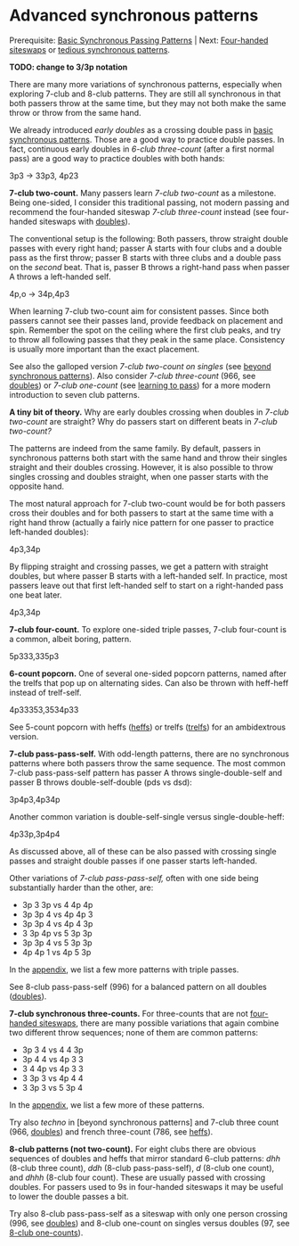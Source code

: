 # Advanced synchronous patterns

Prerequisite: [Basic Synchronous Passing Patterns]() | Next: [Four-handed siteswaps]() or [tedious synchronous patterns]().

**TODO: change to 3/3p notation**

There are many more variations of synchronous patterns, especially when exploring 7-club and 8-club patterns. They are still all synchronous in that both passers throw at the same time, but they may not both make the same throw or throw from the same hand.

We already introduced *early doubles* as a crossing double pass in [basic synchronous patterns](). Those are a good way to practice double passes. In fact, continuous early doubles in *6-club three-count* (after a first normal pass) are a good way to practice doubles with both hands:

<sync>3p3 -> 33p3, 4p23</sync>

<!-- psspsspsspsspss
psdfsdfsdfsdfsd -->

**7-club two-count.** Many passers learn *7-club two-count* as a milestone. Being one-sided, I consider this traditional passing, not modern passing and recommend the four-handed siteswap *7-club three-count* instead (see four-handed siteswaps with [doubles]()).

The conventional setup is the following: Both passers, throw straight double passes with every right hand; passer A starts with four clubs and a double pass as the first throw; passer B starts with three clubs and a double pass on the *second* beat. That is, passer B throws a right-hand pass when passer A throws a left-handed self.

<sync style='{"flipStraightCrossing": true, "iterations":3}'>4p,o -> 34p,4p3</sync>

<!-- //TODO the x notation is not great, since it's just the pattern flipped, not an individual decision about one pass

dxsdxsdxsdxsdxs 
-dxsdxsdxsdxsdx -->

When learning 7-club two-count aim for consistent passes. Since both passers cannot see their passes land, provide feedback on placement and spin. Remember the spot on the ceiling where the first club peaks, and try to throw all following passes that they peak in the same place. Consistency is usually more important than the exact placement. 

<crossreference>See also the galloped version *7-club two-count on singles* (see [beyond synchronous patterns]()). Also consider *7-club three-count* (966, see [doubles]()) or *7-club one-count* (see [learning to pass]()) for a more modern introduction to seven club patterns.</crossreference>


**A tiny bit of theory.** Why are early doubles crossing when doubles in *7-club two-count* are straight? Why do passers start on different beats in *7-club two-count?* 

The patterns are indeed from the same family. By default, passers in synchronous patterns both start with the same hand and throw their singles straight and their doubles crossing. However, it is also possible to throw singles crossing and doubles straight, when one passer starts with the opposite hand.

The most natural approach for 7-club two-count would be for both passers cross their doubles and for both passers to start at the same time with a right hand throw (actually a fairly nice pattern for one passer to practice left-handed doubles):

<sync style='{"flipStraightCrossing": false}'>4p3,34p</sync>

<!-- dsdsdsdsds
sdsdsdsdsd -->

By flipping straight and crossing passes, we get a pattern with straight doubles, but where passer B starts with a left-handed self. In practice, most passers leave out that first left-handed self to start on a right-handed pass one beat later.

<sync style='{"flipStraightCrossing": true}'>4p3,34p</sync>
<!-- dxsdxsdxsdxsdxs
sdxsdxsdxsdxsdx -->

**7-club four-count.** To explore one-sided triple passes, 7-club four-count is a common, albeit boring, pattern.

<sync>5p333,335p3</sync>


<!-- rsssrsssrsssrsss
ssrsssrsssrsssrs -->

**6-count popcorn.** One of several one-sided popcorn patterns, named after the trelfs that pop up on alternating sides. Can also be thrown with heff-heff instead of trelf-self.

<sync style='{"flipStraightCrossing": true}'>4p33353,3534p33</sync>
<!-- dssstsdssstsdsssts
tsdssstsdssstsdsss -->

<crossreference>See 5-count popcorn with heffs ([heffs]()) or trelfs ([trelfs]()) for an ambidextrous version.</crossreference>


**7-club pass-pass-self.** With odd-length patterns, there are no synchronous patterns where both passers throw the same sequence. The most common 7-club pass-pass-self pattern has passer A throws single-double-self and passer B throws double-self-double (pds vs dsd):

<sync>3p4p3,4p34p</sync>

<!-- pdspdspds
dsddsddsd -->

Another common variation is double-self-single versus single-double-heff:

<sync>4p33p,3p4p4</sync>
<!-- dspdspdsp
pdhpdhpdh -->

As discussed above, all of these can be also passed with crossing single passes and straight double passes if one passer starts left-handed.

Other variations of *7-club pass-pass-self,* often with one side being substantially harder than the other, are:

* 3p 3 3p vs 4 4p 4p
* 3p 3p 4 vs 4p 4p 3
* 3p 3p 4 vs 4p 4 3p
* 3 3p 4p vs 5 3p 3p
* 3p 3p 4 vs 5 3p 3p
* 4p 4p 1 vs 4p 5 3p

In the [appendix](), we list a few more patterns with triple passes.

<crossreference>See 8-club pass-pass-self (996) for a balanced pattern on all doubles ([doubles]()).</crossreference>


**7-club synchronous three-counts.** For three-counts that are not [four-handed siteswaps](4c-4hsw-doubles.md), there are many possible variations that again combine two different throw sequences; none of them are common patterns:

* 3p 3 4 vs 4 4 3p
* 3p 4 4 vs 4p 3 3
* 3 4 4p vs 4p 3 3 
* 3 3p 3 vs 4p 4 4
* 3 3p 3 vs 5 3p 4

In the [appendix](), we list a few more of these patterns.

<crossreference>Try also *techno* in [beyond synchronous patterns] and 7-club three count (966, [doubles]()) and french three-count (786, see [heffs]()).</crossreference>


**8-club patterns (not two-count).** For eight clubs there are obvious sequences of doubles and heffs that mirror standard 6-club patterns: *dhh* (8-club three count), *ddh* (8-club pass-pass-self), *d* (8-club one count), and *dhhh* (8-club four count). These are usually passed with crossing doubles. For passers used to 9s in four-handed siteswaps it may be useful to lower the double passes a bit.

<crossreference>Try also 8-club pass-pass-self as a siteswap with only one person crossing (996, see [doubles]()) and 8-club one-count on singles versus doubles (97, see [8-club one-counts]()).</crossreference>


